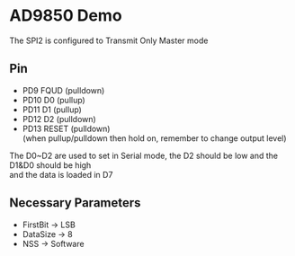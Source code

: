 # AD9850 Demo
The SPI2 is configured to Transmit Only Master mode

## Pin
+ PD9   FQUD   (pulldown)  
+ PD10  D0     (pullup)  
+ PD11  D1     (pullup)  
+ PD12  D2     (pulldown)  
+ PD13  RESET  (pulldown)  
(when pullup/pulldown then hold on, remember to change output level)  

The D0~D2 are used to set in Serial mode, the D2 should be low and the D1&D0 should be high  
and the data is loaded in D7

## Necessary Parameters
+ FirstBit -> LSB  
+ DataSize -> 8  
+ NSS -> Software  

